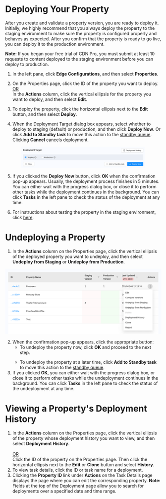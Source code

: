 # Deploying Your Property

After you create and validate a property version, you are ready to deploy it. Initially, we highly recommend that you always deploy the property to the staging environment to make sure the property is configured properly and behaves as expected. After you confirm that the property is ready to go live, you can deploy it to the production environment.

**Note:** If you began your free trial of CDN Pro, you must submit at least 10 requests to content deployed to the staging environment before you can deploy to production.

1. In the left pane, click **Edge Configurations**, and then select **Properties**. 

2. On the Properties page, click the ID of the property you want to deploy.
    <br><u>OR </u></br>
  In the **Actions** column, click the vertical ellipsis for the property you want to deploy, and then select **Edit**.

3. To deploy the property, click the horizontal ellipsis next to the **Edit** button, and then select **Deploy**.
4. When the Deployment Target dialog box appears, select whether to deploy to staging (default) or production, and then click **Deploy Now**. Or click **Add to Standby task** to move this action to the [standby queue](</docs/portal/tasks/standby-tasks.md>). Clicking **Cancel** cancels deployment.</ul></li> 

<p align=center><img src="/docs/resources/images/edge-configurations/property-deployment.png" alt="deployment selections and button" width="400"></p>

5. If you clicked the **Deploy Now** button, click **OK** when the confirmation pop-up appears. Usually, the deployment process finishes in 5 minutes. You can either wait with the progress dialog box, or close it to perform other tasks while the deployment continues in the background. You can click **Tasks** in the left pane to check the status of the deployment at any time.

6. For instructions about testing the property in the staging environment, click [here](</docs/portal/edge-configurations/testing-property.md#testing-property-in-staging>).

# Undeploying a Property

1. In the **Actions** column on the Properties page, click the vertical ellipsis of the deployed property you want to undeploy, and then select **Undeploy from Staging** or **Undeploy from Production**.

<p align="center"><img src="/docs/resources/images/edge-configurations/property-actions-undeploy.png" alt="property undeployment" width="900"></p>

2. When the confirmation pop-up appears, click the appropriate button:<ul><li>To undeploy the property now, click **OK** and proceed to the next step.</ul></li><ul><li>To undeploy the property at a later time, click <strong>Add to Standby task</strong> to move this action to the [standby queue](</docs/portal/tasks/standby-tasks.md>).</ul></li>   
3. If you clicked **OK**, you can either wait with the progress dialog box, or close it to perform other tasks while the undeployment continues in the background. You can click **Tasks** in the left pane to check the status of the undeployment at any time.

# Viewing a Property's Deployment History

1. In the **Actions** column on the Properties page, click the vertical ellipsis of the property whose deployment history you want to view, and then select **Deployment History**.  
   <br><u>OR </u></br>
 Click the ID of the property on the Properties page. Then click the horizontal ellipsis next to the **Edit** or **Clone** button and select **History**.
2. To view task details, click the ID or task name for a deployment.
3. Clicking the **Property ID** link under **Actions** on the Task Details page displays the page where you can edit the corresponding property.
**Note:** Fields at the top of the Deployment page allow you to search for deployments over a specified date and time range.